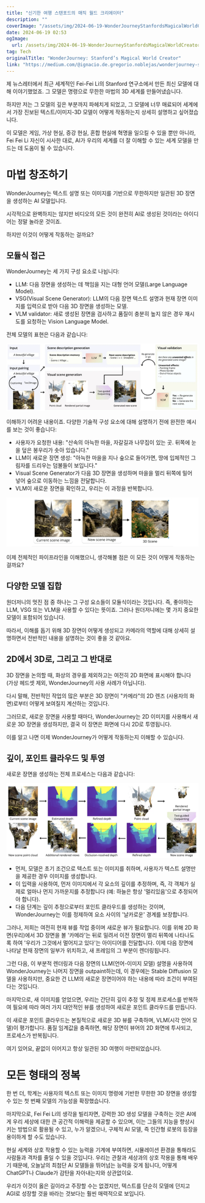 ```yaml
---
title: "신기한 여행 스탠포드의 매직 월드 크리에이터"
description: ""
coverImage: "/assets/img/2024-06-19-WonderJourneyStanfordsMagicalWorldCreator_0.png"
date: 2024-06-19 02:53
ogImage: 
  url: /assets/img/2024-06-19-WonderJourneyStanfordsMagicalWorldCreator_0.png
tag: Tech
originalTitle: "WonderJourney: Stanford’s Magical World Creator"
link: "https://medium.com/@ignacio.de.gregorio.noblejas/wonderjourney-stanfords-magical-world-creator-599b49e92add"
---
```



제 뉴스레터에서 최근 세계적인 Fei-Fei Li의 Stanford 연구소에서 만든 최신 모델에 대해 이야기했었죠. 그 모델은 명령으로 무한한 마법의 3D 세계를 만들어냈습니다.

하지만 저는 그 모델의 깊은 부분까지 파헤치게 되었고, 그 모델에 너무 매료되어 세계에서 가장 진보된 텍스트/이미지-3D 모델이 어떻게 작동하는지 상세히 설명하고 싶어졌습니다.

이 모델은 게임, 가상 현실, 증강 현실, 혼합 현실에 혁명을 일으킬 수 있을 뿐만 아니라, Fei Fei Li 자신이 시사한 대로, AI가 우리의 세계를 더 잘 이해할 수 있는 세계 모델을 만드는 데 도움이 될 수 있습니다.

# 마법 창조하기

<div class="content-ad"></div>

WonderJourney는 텍스트 설명 또는 이미지를 기반으로 무한하지만 일관된 3D 장면을 생성하는 AI 모델입니다.

시각적으로 완벽하지는 않지만 비디오의 모든 것이 완전히 AI로 생성된 것이라는 아이디어는 정말 놀라운 것이죠.

하지만 이것이 어떻게 작동하는 걸까요?

## 모듈식 접근

<div class="content-ad"></div>

WonderJourney는 세 가지 구성 요소로 나뉩니다:

- LLM: 다음 장면을 생성하는 데 책임을 지는 대형 언어 모델(Large Language Model).
- VSG(Visual Scene Generator): LLM의 다음 장면 텍스트 설명과 현재 장면 이미지를 입력으로 받아 다음 3D 장면을 생성하는 모델.
- VLM validator: 새로 생성된 장면을 검사하고 품질이 충분히 높지 않은 경우 재시도를 요청하는 Vision Language Model.

전체 모델의 표현은 다음과 같습니다:

![WonderJourney Model](/assets/img/2024-06-19-WonderJourneyStanfordsMagicalWorldCreator_0.png)

<div class="content-ad"></div>

이해하기 어려운 내용이죠. 다양한 기술적 구성 요소에 대해 설명하기 전에 완전한 예시를 보는 것이 좋습니다:

- 사용자가 요청한 내용: "산속의 아늑한 마을, 자갈길과 나무집이 있는 곳. 뒤쪽에 눈을 덮은 봉우리가 솟아 있습니다."
- LLM이 새로운 장면 생성: "아늑한 마을을 지나 숲으로 들어가면, 땅에 입체적인 그림자를 드리우는 덤불들이 보입니다."
- Visual Scene Generator가 다음 3D 장면을 생성하며 마을을 멀리 뒤쪽에 밀어 넣어 숲으로 이동하는 느낌을 전달합니다.
- VLM이 새로운 장면을 확인하고, 우리는 이 과정을 반복합니다.

![이미지](/assets/img/2024-06-19-WonderJourneyStanfordsMagicalWorldCreator_1.png)

이제 전체적인 파이프라인을 이해했으니, 생각해볼 점은 이 모든 것이 어떻게 작동하는 걸까요?

<div class="content-ad"></div>

## 다양한 모델 집합

원더저니의 멋진 점 중 하나는 그 구성 요소들이 모듈식이라는 것입니다. 즉, 좋아하는 LLM, VSG 또는 VLM을 사용할 수 있다는 뜻이죠. 그러나 원더저니에는 몇 가지 중요한 모델이 포함되어 있습니다.

따라서, 이해를 돕기 위해 3D 장면이 어떻게 생성되고 카메라의 역할에 대해 상세히 설명하면서 전반적인 내용을 설명하는 것이 좋을 것 같아요.

## 2D에서 3D로, 그리고 그 반대로

<div class="content-ad"></div>

3D 장면을 논의할 때, 화상의 경우를 제외하고는 여전히 2D 화면에 표시해야 합니다 (가상 헤드셋 제외, WonderJourney의 사용 사례가 아닙니다).

다시 말해, 전반적인 작업의 많은 부분은 3D 장면이 "카메라"의 2D 렌즈 (사용자의 화면)로부터 어떻게 보여질지 계산하는 것입니다.

그러므로, 새로운 장면을 사용할 때마다, WonderJourney는 2D 이미지를 사용해서 새로운 3D 장면을 생성하지만, 결국 이 장면은 화면에 다시 2D로 투영됩니다.

이를 알고 나면 이제 WonderJourney가 어떻게 작동하는지 이해할 수 있습니다.

<div class="content-ad"></div>

## 깊이, 포인트 클라우드 및 투영

새로운 장면을 생성하는 전체 프로세스는 다음과 같습니다:

![이미지](/assets/img/2024-06-19-WonderJourneyStanfordsMagicalWorldCreator_2.png)

- 먼저, 모델은 초기 조건으로 텍스트 또는 이미지를 취하며, 사용자가 텍스트 설명만을 제공한 경우 이미지를 생성합니다.
- 이 입력을 사용하여, 먼저 이미지에서 각 요소의 깊이를 추정하며, 즉, 각 객체가 실제로 얼마나 먼지 가까운지를 추정합니다 (예: 하늘은 항상 '멀리있음'으로 추정되어야 합니다).
- 다음 단계는 깊이 추정으로부터 포인트 클라우드를 생성하는 것이며, WonderJourney는 이를 정제하여 요소 사이의 '날카로운' 경계를 보장합니다.

<div class="content-ad"></div>

그러나, 저희는 여전히 현재 뷰를 작업 중이며 새로운 뷰가 필요합니다. 이를 위해 2D 화면(우리)에서 3D 장면을 볼 '카메라'는 뒤로 밀려서 이전 장면이 멀리 뒤쪽에 나타나도록 하여 '우리가 그것에서 멀어지고 있다'는 아이디어를 전달합니다. 이제 다음 장면에 나타날 현재 장면의 일부가 위치하고, 새 프레임의 그 부분이 렌더링됩니다.

그런 다음, 이 부분적 렌더링과 다음 장면의 LLM(언어-이미지 모델) 설명을 사용하여 WonderJourney는 나머지 장면을 outpaint하는데, 이 경우에는 Stable Diffusion 모델을 사용하지만, 중요한 건 LLM의 새로운 장면이어야 하는 내용에 따라 조건이 부여된다는 것입니다.

마지막으로, 새 이미지를 얻었으면, 우리는 간단히 깊이 추정 및 정제 프로세스를 반복하여 필요에 따라 여러 가지 대안적인 뷰를 생성하여 새로운 포인트 클라우드를 만듭니다.

이 새로운 포인트 클라우드는 본질적으로 새로운 3D 뷰를 구축하며, VLM(시각 언어 모델)이 평가합니다. 품질 임계값을 충족하면, 해당 장면이 뷰어의 2D 화면에 투사되고, 프로세스가 반복됩니다.

<div class="content-ad"></div>

여기 있어요, 끝없이 이어지고 항상 일관된 3D 여행이 마련되었습니다.

# 모든 형태의 정복

한 번 더, 학계는 사용자의 텍스트 또는 이미지 명령에 기반한 무한한 3D 장면을 생성할 수 있는 첫 번째 모델의 가능성을 확장했습니다.

마지막으로, Fei Fei Li의 생각을 빌리자면, 강력한 3D 생성 모델을 구축하는 것은 AI에게 우리 세상에 대한 큰 공간적 이해력을 제공할 수 있으며, 이는 그들의 지능을 향상시키는 방법으로 활용될 수 있고, 누가 알겠으나, 구체적 AI 모델, 즉 인간형 로봇의 등장을 용이하게 할 수도 있습니다.

<div class="content-ad"></div>

현실 세계와 상호 작용할 수 있는 능력을 기계에 부여하면, 시뮬레이션 환경을 통해라도 사람들과 격차를 줄일 수 있을 것입니다. 우리는 관찰과 세상과의 상호 작용을 통해 배우기 때문에, 오늘날의 최첨단 AI 모델들을 뛰어넘는 능력을 갖게 됩니다, 어떻게 ChatGPT나 Claude가 감탄을 자아내는지와 상관없이요.

우리가 이것이 옳은 길이라고 주장할 수는 없겠지만, 텍스트를 단순히 모델에 던지고 AGI로 성장할 것을 바라는 것보다는 훨씬 매력적으로 보입니다.